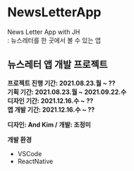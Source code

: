 # NewsLetterApp
News Letter App with JH  
: 뉴스레터를 한 곳에서 볼 수 있는 앱   
  
## 뉴스레터 앱 개발 프로젝트
**프로젝트 진행 기간: 2021.08.23.월 ~ ??**  
**기획 기간: 2021.08.23.월 ~ 2021.09.22.수**  
**디자인 기간: 2021.12.16.수 ~ ??**  
**앱 개발 기간: 2021.12.16.수 ~ ??**  
  
**디자인: And Kim / 개발: 조정미**  

**개발 환경**  
- VSCode
- ReactNative